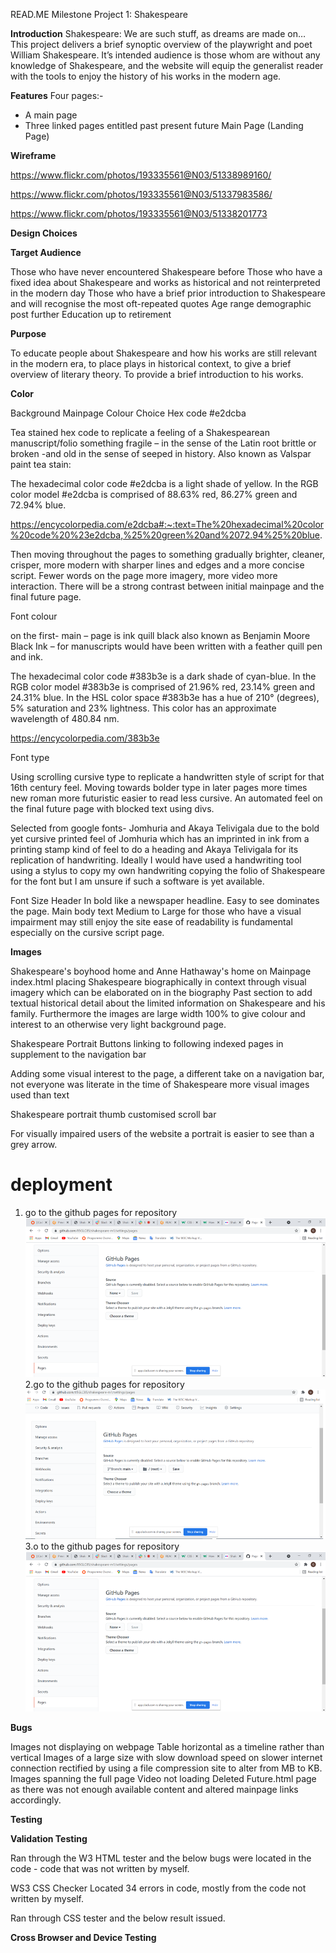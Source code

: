 READ.ME 
Milestone Project 1: Shakespeare

<strong>Introduction</strong>
Shakespeare: We are such stuff, as dreams are made on…
This project delivers a brief synoptic overview of the playwright and poet William Shakespeare. It’s intended audience is those whom are without any knowledge of Shakespeare, and the website will equip the generalist reader with the tools to enjoy the history of his works in the modern age. 

 <strong>Features</strong>
Four pages:-
-	A main page
-	Three linked pages entitled past present future 
Main Page (Landing Page)

 <strong>Wireframe</strong>

 https://www.flickr.com/photos/193335561@N03/51338989160/
 
 https://www.flickr.com/photos/193335561@N03/51337983586/
 
 https://www.flickr.com/photos/193335561@N03/51338201773
 
 <strong>Design Choices</strong>

 <strong>Target Audience</strong>

Those who have never encountered Shakespeare before
Those who have a fixed idea about Shakespeare and works as historical and not reinterpreted in the modern day
Those who have a brief prior introduction to Shakespeare and will recognise the most oft-repeated quotes
Age range demographic post further Education up to retirement

 <strong>Purpose </strong>

To educate people about Shakespeare and how his works are still relevant in the modern era, to place plays in historical context, to give a brief overview of literary theory. To provide a brief introduction to his works.  

 <strong>Color </strong>

Background Mainpage Colour Choice Hex code #e2dcba 

Tea stained hex code to replicate a feeling of a Shakespearean manuscript/folio something fragile – in the sense of the Latin root brittle or broken -and old in the sense of seeped in history.  Also known as Valspar paint tea stain:

The hexadecimal color code #e2dcba is a light shade of yellow. In the RGB color model #e2dcba is comprised of 88.63% red, 86.27% green and 72.94% blue.

https://encycolorpedia.com/e2dcba#:~:text=The%20hexadecimal%20color%20code%20%23e2dcba,%25%20green%20and%2072.94%25%20blue.

Then moving throughout the pages to something gradually brighter, cleaner, crisper, more modern with sharper lines and edges and a more concise script. Fewer words on the page more imagery, more video more interaction. There will be a strong contrast between initial mainpage and the final future page. 

Font colour

 on the first- main – page is ink quill black also known as Benjamin Moore Black Ink – for manuscripts would have been written with a feather quill pen and ink. 

 The hexadecimal color code #383b3e is a dark shade of cyan-blue. In the RGB color model #383b3e is comprised of 21.96% red, 23.14% green and 24.31% blue. In the HSL color space #383b3e has a hue of 210° (degrees), 5% saturation and 23% lightness. This color has an approximate wavelength of 480.84 nm.

 https://encycolorpedia.com/383b3e

Font type 

Using scrolling cursive type to replicate a handwritten style of script for that 16th century feel. Moving towards bolder type in later pages more times new roman more futuristic easier to read less cursive. An automated feel on the final future page with blocked text using divs. 

Selected from google fonts- Jomhuria and Akaya Telivigala due to the bold yet cursive printed feel of Jomhuria which has an imprinted in ink from  a printing stamp kind of feel to do a heading and Akaya Telivigala for its replication of handwriting. Ideally I would have used a handwriting tool using a stylus to copy my own handwriting copying the folio of Shakespeare for the font but I am unsure if such a software is yet available. 

Font Size
Header In bold like a newspaper headline. Easy to see dominates the page. 
Main body text Medium to Large for those who have a visual impairment may still enjoy the site ease of readability is fundamental especially on the cursive script page. 

 <strong>Images </strong>

Shakespeare's boyhood home and Anne Hathaway's home on Mainpage index.html placing Shakespeare biographically in context through visual imagery which can be elaborated on in the biography Past section to add textual historical detail about the limited information on Shakespeare and his family. Furthermore the images are large width 100% to give colour and interest to an otherwise very light background page. 

Shakespeare Portrait Buttons linking to following indexed pages in supplement to the navigation bar

Adding some visual interest to the page, a different take on a navigation bar, not everyone was literate in the time of Shakespeare more visual images used than text 

Shakespeare portrait thumb customised scroll bar 

For visually impaired users of the website a portrait is easier to see than a grey arrow. 


# deployment
1. go to the github pages for repository 
![deployment step1](https://github.com/85GLC85/shakespeare-m1/blob/main/assets/images/readme/deployment-step1.png)
2.go to the github pages for repository 
![deployment step2](https://github.com/85GLC85/shakespeare-m1/blob/main/assets/images/readme/deployment-step2.png)
3.o to the github pages for repository 
![deployment step3](https://github.com/85GLC85/shakespeare-m1/blob/main/assets/images/readme/deployment-step1.png)

 <strong>Bugs</strong>

Images not displaying on webpage
Table horizontal as a timeline rather than vertical 
Images of a large size with slow download speed on slower internet connection rectified by using a file compression site to alter from MB to KB. 
Images spanning the full page 
Video not loading
Deleted Future.html page as there was not enough available content and altered mainpage links accordingly.

<strong> Testing </strong>

<strong>Validation Testing</strong>

Ran through the W3 HTML tester and the below bugs were located in the code - code that was not written by myself.

WS3 CSS Checker
Located 34 errors in code, mostly from the code not written by myself. 

Ran through CSS tester and the below result issued.

<strong>Cross Browser and Device Testing </strong>


